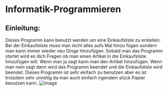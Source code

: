 # Informatik-Programmieren

## Einleitung: 
Dieses Programm kann benutzt werden um eine Einkaufsliste zu erstellen. Bei der Einkaufsliste muss man nicht alles aufs Mal hinzu fügen sondern man kann immer wieder neu Dinge hinzufügen. Sobald man das Programm startet wird es dich Fragen ob man einen Artikel in die Einkaufsliste hinzufügen will. Wenn man ja sagt kann man den Artikel hinzufügen. Wenn man nein sagt dann wird das Programm beendet und die Einkaufsliste wird beendet. Dieses Programm ist sehr einfach zu benutzen aber es ist trotzdem sehr unnötig da man auch einfach irgendein stück Papier benutzen kann.
![image](https://user-images.githubusercontent.com/96242084/146379728-02f7675b-b0dd-4b0e-be47-788d637ab590.png)
